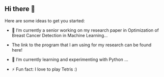 ## Hi there 👋


Here are some ideas to get you started:

- 🔭 I’m currently a senior working on my research paper in Optimization of Breast Cancer Detection in Machine Learning...
- The link to the program that I am using for my research can be found here!
- 🌱 I’m currently learning and experimenting with Python ...

- ⚡ Fun fact: I love to play Tetris :)

